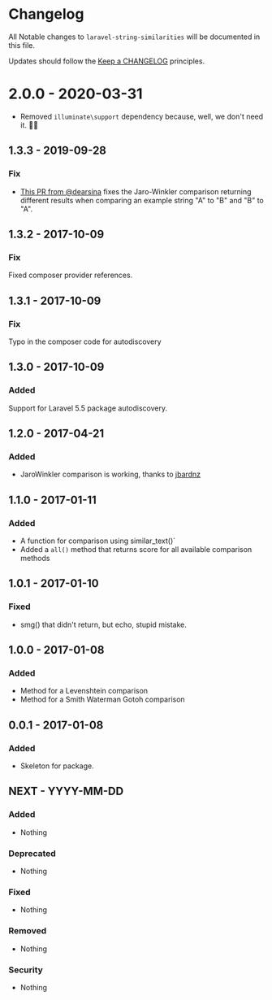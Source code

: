 # Changelog

All Notable changes to `laravel-string-similarities` will be documented in this file.

Updates should follow the [Keep a CHANGELOG](http://keepachangelog.com/) principles.

# 2.0.0 - 2020-03-31
- Removed `illuminate\support` dependency because, well, we don't need it. 🤷‍♂️

## 1.3.3 - 2019-09-28
### Fix
- [This PR from @dearsina](https://github.com/atomescrochus/laravel-string-similarities/pull/5) fixes the Jaro-Winkler comparison returning different results when comparing an example string "A" to "B" and "B" to "A".

## 1.3.2 - 2017-10-09
### Fix
Fixed composer provider references.

## 1.3.1 - 2017-10-09
### Fix
Typo in the composer code for autodiscovery

## 1.3.0 - 2017-10-09
### Added
Support for Laravel 5.5 package autodiscovery.

## 1.2.0 - 2017-04-21

### Added
- JaroWinkler comparison is working, thanks to [jbardnz](https://github.com/jbardnz)

## 1.1.0 - 2017-01-11

### Added
- A function for comparison using similar_text()`
- Added a `all()` method that returns score for all available comparison methods

## 1.0.1 - 2017-01-10

### Fixed
- smg() that didn't return, but echo, stupid mistake.

## 1.0.0 - 2017-01-08

### Added
- Method for a Levenshtein comparison
- Method for a Smith Waterman Gotoh comparison

## 0.0.1 - 2017-01-08

### Added
- Skeleton for package.

## NEXT - YYYY-MM-DD

### Added
- Nothing

### Deprecated
- Nothing

### Fixed
- Nothing

### Removed
- Nothing

### Security
- Nothing
